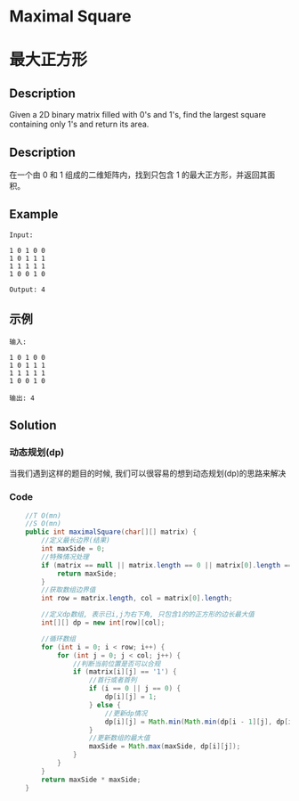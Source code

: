 # Maximal Square
# 最大正方形


## Description
Given a 2D binary matrix filled with 0's and 1's, find the largest square containing only 1's and return its area.

## Description
在一个由 0 和 1 组成的二维矩阵内，找到只包含 1 的最大正方形，并返回其面积。




## Example
    Input: 

    1 0 1 0 0
    1 0 1 1 1
    1 1 1 1 1
    1 0 0 1 0

    Output: 4

## 示例
    输入: 

    1 0 1 0 0
    1 0 1 1 1
    1 1 1 1 1
    1 0 0 1 0

    输出: 4



## Solution
### 动态规划(dp)
当我们遇到这样的题目的时候, 我们可以很容易的想到动态规划(dp)的思路来解决

### Code

```java
    //T O(mn)
    //S O(mn)
    public int maximalSquare(char[][] matrix) {
        //定义最长边界(结果)
        int maxSide = 0;
        //特殊情况处理
        if (matrix == null || matrix.length == 0 || matrix[0].length == 0) {
            return maxSide;
        }
        //获取数组边界值
        int row = matrix.length, col = matrix[0].length;

        //定义dp数组, 表示已i,j为右下角, 只包含1的的正方形的边长最大值
        int[][] dp = new int[row][col];

        //循环数组
        for (int i = 0; i < row; i++) {
            for (int j = 0; j < col; j++) {
                //判断当前位置是否可以合规
                if (matrix[i][j] == '1') {
                    //首行或者首列
                    if (i == 0 || j == 0) {
                        dp[i][j] = 1;
                    } else {
                        //更新dp情况
                        dp[i][j] = Math.min(Math.min(dp[i - 1][j], dp[i][j - 1]), dp[i - 1][j - 1]) + 1;
                    }
                    //更新数组的最大值
                    maxSide = Math.max(maxSide, dp[i][j]);
                }
            }
        }
        return maxSide * maxSide;
    }
```